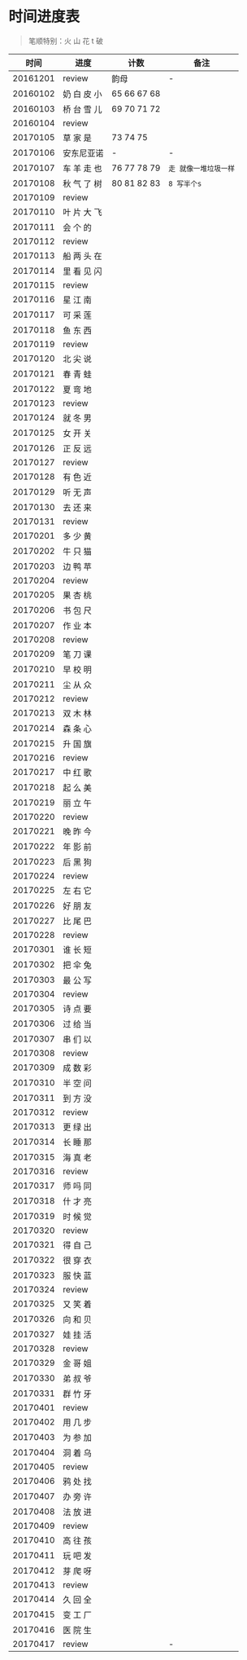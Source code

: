 # 时间进度表
> 笔顺特别：火 山 花 t 破

|时间|进度|计数|备注|
|---|---|---|---|
|20161201|review|韵母|-|
|20160102|奶 白 皮 小|65 66 67 68||
|20160103|桥 台 雪 儿|69 70 71 72||
|20160104|review|||
|20170105|草 家 是|73 74 75||
|20170106|安东尼亚诺|-|-|
|20170107|车 羊 走 也|76 77 78 79|`走 就像一堆垃圾一样`|
|20170108|秋 气 了 树|80 81 82 83|`8 写半个s`|
|20170109|review|||
|20170110|叶 片 大 飞|||
|20170111|会 个 的|||
|20170112|review|||
|20170113|船 两 头 在|||
|20170114|里 看 见 闪|||
|20170115|review|||
|20170116|星 江 南|||
|20170117|可 采 莲|||
|20170118|鱼 东 西|||
|20170119|review|||
|20170120|北 尖 说|||
|20170121|春 青 蛙|||
|20170122|夏 弯 地|||
|20170123|review|||
|20170124|就 冬 男|||
|20170125|女 开 关|||
|20170126|正 反 远|||
|20170127|review|||
|20170128|有 色 近|||
|20170129|听 无 声|||
|20170130|去 还 来|||
|20170131|review|||
|20170201|多 少 黄|||
|20170202|牛 只 猫|||
|20170203|边 鸭 苹|||
|20170204|review|||
|20170205|果 杏 桃|||
|20170206|书 包 尺|||
|20170207|作 业 本|||
|20170208|review|||
|20170209|笔 刀 课|||
|20170210|早 校 明|||
|20170211|尘 从 众|||
|20170212|review|||
|20170213|双 木 林|||
|20170214|森 条 心|||
|20170215|升 国 旗|||
|20170216|review|||
|20170217|中 红 歌|||
|20170218|起 么 美|||
|20170219|丽 立 午|||
|20170220|review|||
|20170221|晚 昨 今|||
|20170222|年 影 前|||
|20170223|后 黑 狗|||
|20170224|review|||
|20170225|左 右 它|||
|20170226|好 朋 友|||
|20170227|比 尾 巴|||
|20170228|review|||
|20170301|谁 长 短|||
|20170302|把 伞 兔|||
|20170303|最 公 写|||
|20170304|review|||
|20170305|诗 点 要|||
|20170306|过 给 当|||
|20170307|串 们 以|||
|20170308|review|||
|20170309|成 数 彩|||
|20170310|半 空 问|||
|20170311|到 方 没|||
|20170312|review|||
|20170313|更 绿 出|||
|20170314|长 睡 那|||
|20170315|海 真 老|||
|20170316|review|||
|20170317|师 吗 同|||
|20170318|什 才 亮|||
|20170319|时 候 觉|||
|20170320|review|||
|20170321|得 自 己|||
|20170322|很 穿 衣|||
|20170323|服 快 蓝|||
|20170324|review|||
|20170325|又 笑 着|||
|20170326|向 和 贝|||
|20170327|娃 挂 活|||
|20170328|review|||
|20170329|金 哥 姐|||
|20170330|弟 叔 爷|||
|20170331|群 竹 牙|||
|20170401|review|||
|20170402|用 几 步|||
|20170403|为 参 加|||
|20170404|洞 着 乌|||
|20170405|review|||
|20170406|鸦 处 找|||
|20170407|办 旁 许|||
|20170408|法 放 进|||
|20170409|review|||
|20170410|高 往 孩|||
|20170411|玩 吧 发|||
|20170412|芽 爬 呀|||
|20170413|review|||
|20170414|久 回 全|||
|20170415|变 工 厂|||
|20170416|医 院 生|||
|20170417|review||-|